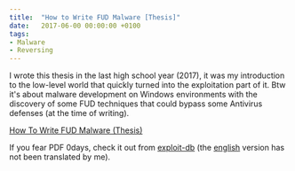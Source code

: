 ```yaml
---
title:  "How to Write FUD Malware [Thesis]"
date:   2017-06-00 00:00:00 +0100
tags: 
- Malware
- Reversing
---
```


I wrote this thesis in the last high school year (2017), it was my introduction to the low-level world that quickly turned into the exploitation part of it.
Btw it's about malware development on Windows environments with the discovery of some FUD techniques that could bypass some Antivirus defenses (at the time of writing).

[How To Write FUD Malware (Thesis)](https://1day.dev/notes/images/fud/fud_thesis.pdf)

If you fear PDF 0days, check it out from [exploit-db](https://www.exploit-db.com/docs/42206) (the [english](https://www.exploit-db.com/docs/english/42250-how-to-write-fully-undetectable-malware---english-translation.pdf) version has not been translated by me).